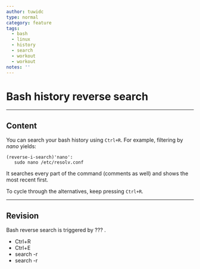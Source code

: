 ```yaml
---
author: tuwidc
type: normal
category: feature
tags:
  - bash
  - linux
  - history
  - search
  - workout
  - workout
notes: ''
---
```


# Bash history reverse search


---

## Content

You can search your bash history using `Ctrl+R`. For example, filtering by *nano* yields:

```plain-text
(reverse-i-search)'nano':
   sudo nano /etc/resolv.conf
```

It searches every part of the command (comments as well) and shows the most recent first.

To cycle through the alternatives, keep pressing `Ctrl+R`.


---

## Revision

Bash reverse search is triggered by ??? .

- Ctrl+R
- Ctrl+E
- search -r
- search -r
 
